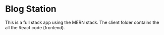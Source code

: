 # Blog Station

This is a full stack app using the MERN stack. The client folder contains the all the React code (frontend).